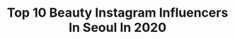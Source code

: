---
title: Top 10 Beauty Instagram Influencers In Seoul In 2020
description: >-
  Find top beauty Instagram influencers in Seoul in 2020. Most popular hashtags: #fashion #korea #beauty.
platform: Instagram
hits: 20
text_top: See the best Instagram accounts on inBeat.
text_bottom: Our search engine has 20 Instagram influencers like this in Seoul, South Korea for you to work with.
profiles:
  - username: "jjjj_yuri"
    fullname: >-
      ෆ 유리 ෆ
    bio: >-
      record one's precious memory 🐾
    location: "South Korea"
    followers: 3820
    engagement: 1297
    commentsToLikes: 0.094299
    id: ckaoz5j97kgqe0i781birsyac
    verified: false
    hashtags: "#selfie, #beauty, #dailylook, #cafetour"
  - username: "_gabsmoreira99"
    fullname: >-
      Gabriel (가비) | 한태은
    bio: >-
      𝕗𝕚𝕝𝕞 🎬 | 𝕡𝕙𝕠𝕥𝕠 🏔 | 𝕔𝕠𝕗𝕗𝕖𝕖 ☕️ 𝕥𝕣𝕪𝕚𝕟𝕘 𝕥𝕠 𝕗𝕚𝕟𝕕 𝕨𝕙𝕖𝕣𝕖 𝕚 𝕓𝕖𝕝𝕠𝕟𝕘 ✨ 𝕡𝕥 | 𝕖𝕟 | 𝕕𝕖 | 𝕜𝕣 📍𝕤𝕖𝕠𝕦𝕝
    location: "South Korea"
    followers: 13610
    engagement: 1061
    commentsToLikes: 0.023661
    id: ck14gtk7y6ygp0i191uadi7v1
    verified: false
    hashtags: "#portrait, #unesco, #modeling, #baekje"
  - username: "oxana_lebedew"
    fullname: >-
      Oxana Lebedew
    bio: >-
      Professional Dancer World Champion Showdance
    location: "South Korea"
    followers: 33342
    engagement: 486
    commentsToLikes: 0.027372
    id: ck0w76pkgc17u0i19enej0t1d
    verified: false
    hashtags: "#samba, #act, #latinamerican, #life"
  - username: "yangkko"
    fullname: >-
      Yang A Reum
    bio: >-
      make up n hair : yangareum.mu@gmail.com
    location: "South Korea"
    followers: 35959
    engagement: 148
    commentsToLikes: 0.011795
    id: ck5hltbtbktm10i11zy9ispxq
    verified: false
    hashtags: ""
  - username: "ridwanibrahim_"
    fullname: >-
      R I D W A N 🌏
    bio: >-
      신화사 @shsmodel 🇰🇷 🇸🇴🇺🇸 UW‘18 🎓#Seattle 📍Seoul
    location: "South Korea"
    followers: 9983
    engagement: 1174
    commentsToLikes: 0.021084
    id: ck1373afb9jy90i19likt68ss
    verified: false
    hashtags: "#tb"
  - username: "morganalisonstewart"
    fullname: >-
      Morgan
    bio: >-
      Korean + American ✨ 550,000+ on The Beauty Breakdown Channel ✨Official Instagram ✨ moegeebear on Twitch ✨👇🎥 #thebeautybreakdown
    location: "South Korea"
    followers: 78072
    engagement: 228
    commentsToLikes: 0.014175
    id: ck55j9taqwl0x0i11n9d4lden
    verified: false
    hashtags: "#kbeauty, #koreanskincare, #skincare, #koreanbeauty"
  - username: "won_tattooer"
    fullname: >-
      ᵂᴼᴺ
    bio: >-
      Mangwon, Seoul ↓ 바로 예약가능한 도안 @won_drawing @damda_beauty No DM Booking open ↓ 10, 11월 예약문의
    location: "South Korea"
    followers: 44719
    engagement: 205
    commentsToLikes: 0.008706
    id: ck8tatjdkszub0j78ubtfka3v
    verified: false
    hashtags: "#wontattoo"
  - username: "2219a"
    fullname: >-
      김정훈 (Kim Jung Hoon)
    bio: >-
      Seoul, hairdresser✨ WEST END BARBERS✂️ 헤어모델 지원문의 DM📩 Fashion beauty influencer📷 2219a@naver.com📧 contact : DM✉️
    location: "South Korea"
    followers: 344861
    engagement: 128
    commentsToLikes: 0.013972
    id: ckaou654lyywc0i78f2js8vud
    verified: false
    hashtags: "#westendbarbers, #westend, #manshair, #2219a"
  - username: "big_miss_han"
    fullname: >-
      Han Yoo Ra
    bio: >-
      🌏 ʟɪᴛᴛʟᴇ & ʙɪɢ 🌎 ɪsᴀɪᴀʜ 60:22 📍Seoul, Korea 📮littleandbig25@gmail.com 📚 @beasiswamasadepandunia 🔮 YouTube Channel : Little & BiG 🌏
    location: "South Korea"
    followers: 377221
    engagement: 234
    commentsToLikes: 0.003939
    id: ck0u9tehjamir0i197vtzrsj9
    verified: true
    hashtags: "#wineandtalk, #wineandtalk2020, #arirangtv, #sunkissedskin"
  - username: "iseoulyu"
    fullname: >-
      korea threads🇰🇷
    bio: >-
      shares all about korea✨ 💟 study korean language 💟 korean travel tips 💟 korean beauty tips 💟 k-pop updates 💟 k-drama updates
    location: "South Korea"
    followers: 30336
    engagement: 2989
    commentsToLikes: 0.008651
    id: ckapblesb0bmq0i78mzw41gqr
    verified: false
    hashtags: "#korea, #exo, #koreanvocab, #belajarkorea"
---